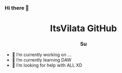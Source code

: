 ### Hi there 👋

<div id="header" align="center">
    <h1 align="center">ItsVilata GitHub</h1>
    <h3>Su</h3>
</div>

- 🔭 I’m currently working on ...
- 🌱 I’m currently learning DAW
- 🤔 I’m looking for help with ALL XD

